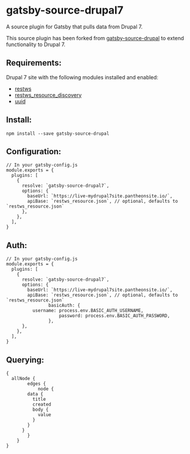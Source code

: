 # gatsby-source-drupal7

A source plugin for Gatsby that pulls data from Drupal 7.

This source plugin has been forked from [gatsby-source-drupal](https://github.com/gatsbyjs/gatsby/tree/master/packages/gatsby-source-drupal) to extend functionality
to Drupal 7.

## Requirements:
Drupal 7 site with the following modules installed and enabled:

- [restws](https://www.drupal.org/project/restws)
- [restws_resource_discovery](https://www.drupal.org/project/restws_resource_discovery)
- [uuid](https://www.drupal.org/project/uuid)

## Install:
`npm install --save gatsby-source-drupal`

## Configuration:
```
// In your gatsby-config.js
module.exports = {
  plugins: [
    {
      resolve: `gatsby-source-drupal7`,
      options: {
        baseUrl: `https://live-mydrupal7site.pantheonsite.io/`,
        apiBase: `restws_resource.json`, // optional, defaults to `restws_resource.json`
      },
    },
  ],
}
```

## Auth:
```
// In your gatsby-config.js
module.exports = {
  plugins: [
    {
      resolve: `gatsby-source-drupal7`,
      options: {
        baseUrl: `https://live-mydrupal7site.pantheonsite.io/`,
        apiBase: `restws_resource.json`, // optional, defaults to `restws_resource.json`
				basicAuth: {
          username: process.env.BASIC_AUTH_USERNAME,
					password: process.env.BASIC_AUTH_PASSWORD,
				},
      },
    },
  ],
}
```

## Querying:
```
{
  allNode {
		edges {
			node {
        data {
          title
          created
          body {
            value
          }
        }
      }
		}
	}
}
```
